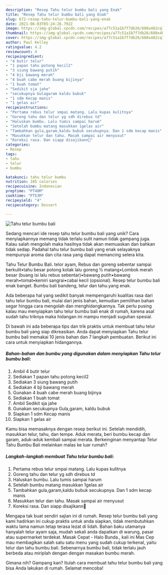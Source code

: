 ```yaml
---
description: "Resep Tahu telur bumbu bali yang Enak"
title: "Resep Tahu telur bumbu bali yang Enak"
slug: 672-resep-tahu-telur-bumbu-bali-yang-enak
date: 2021-06-03T05:24:26.792Z
image: https://img-global.cpcdn.com/recipes/a77c51a1b7f7db26/680x482cq70/tahu-telur-bumbu-bali-foto-resep-utama.jpg
thumbnail: https://img-global.cpcdn.com/recipes/a77c51a1b7f7db26/680x482cq70/tahu-telur-bumbu-bali-foto-resep-utama.jpg
cover: https://img-global.cpcdn.com/recipes/a77c51a1b7f7db26/680x482cq70/tahu-telur-bumbu-bali-foto-resep-utama.jpg
author: Paul Kelley
ratingvalue: 4.2
reviewcount: 4
recipeingredient:
- "4 butir telur"
- "1 papan tahu potong kecil2"
- "3 siung bawang putih"
- "4 bji bawang merah"
- "4 buah cabe merah buang bijinya"
- "1 buah tomat"
- "Sedikit sja jahe"
- "secukupnya Gulagaram kaldu bubuk"
- "1 sdm Kecap manis"
- "1 gelas air"
recipeinstructions:
- "Pertama rebus telur smpai matang. Lalu kupas kulitnya"
- "Goreng tahu dan telur yg sdh direbus td"
- "Haluskan bumbu. Lalu tumis sampai harum"
- "Setelah bumbu matang masukkan 1gelas air"
- "Tambahkan gula,garam,kaldu bubuk secukupnya. Dan 1 sdm kecap manis"
- "Masukkan telur dan tahu. Masak sampai air menyusut"
- "Koreksi rasa. Dan siapp disajikann🥰"
categories:
- Resep
tags:
- tahu
- telur
- bumbu

katakunci: tahu telur bumbu 
nutrition: 165 calories
recipecuisine: Indonesian
preptime: "PT40M"
cooktime: "PT53M"
recipeyield: "4"
recipecategory: Dessert

---
```



![Tahu telur bumbu bali](https://img-global.cpcdn.com/recipes/a77c51a1b7f7db26/680x482cq70/tahu-telur-bumbu-bali-foto-resep-utama.jpg)

Sedang mencari ide resep tahu telur bumbu bali yang unik? Cara menyiapkannya memang tidak terlalu sulit namun tidak gampang juga. Kalau salah mengolah maka hasilnya tidak akan memuaskan dan bahkan tidak sedap. Padahal tahu telur bumbu bali yang enak selayaknya mempunyai aroma dan cita rasa yang dapat memancing selera kita.

Tahu Telur Bumbu Bali. telor ayam, Rebus dan goreng sebentar sampai berkulit•tahu besar potong kotak lalu goreng ½ matang•Lombok merah besar (buang isi lalu rebus sebentar)•bawang putih•bawang merah•tomat•kemiri sangrai•cabai kecil (opsional). Resep telur bumbu bali enak banget. Bumbu bali bandeng, telur dan tahu.yang enak.

Ada beberapa hal yang sedikit banyak mempengaruhi kualitas rasa dari tahu telur bumbu bali, mulai dari jenis bahan, kemudian pemilihan bahan segar hingga cara mengolah dan menghidangkannya. Tak perlu pusing kalau mau menyiapkan tahu telur bumbu bali enak di rumah, karena asal sudah tahu triknya maka hidangan ini mampu menjadi suguhan spesial.


Di bawah ini ada beberapa tips dan trik praktis untuk membuat tahu telur bumbu bali yang siap dikreasikan. Anda dapat menyiapkan Tahu telur bumbu bali memakai 10 jenis bahan dan 7 langkah pembuatan. Berikut ini cara untuk menyiapkan hidangannya.

<!--inarticleads1-->

##### Bahan-bahan dan bumbu yang digunakan dalam menyiapkan Tahu telur bumbu bali:

1. Ambil 4 butir telur
1. Sediakan 1 papan tahu potong kecil2
1. Sediakan 3 siung bawang putih
1. Sediakan 4 bji bawang merah
1. Gunakan 4 buah cabe merah buang bijinya
1. Sediakan 1 buah tomat
1. Ambil Sedikit sja jahe
1. Gunakan secukupnya Gula,garam, kaldu bubuk
1. Siapkan 1 sdm Kecap manis
1. Siapkan 1 gelas air


Kamu bisa memasaknya dengan resep berikut ini. Setelah mendidih, masukkan telur, tahu, dan tempe. Aduk merata, beri bumbu kecap dan garam, aduk-aduk kembali sampai merata. Berkeinginan menyantap Telur Tahu Bumbu Bali melainkan malas ke luar rumah? 

<!--inarticleads2-->

##### Langkah-langkah membuat Tahu telur bumbu bali:

1. Pertama rebus telur smpai matang. Lalu kupas kulitnya
1. Goreng tahu dan telur yg sdh direbus td
1. Haluskan bumbu. Lalu tumis sampai harum
1. Setelah bumbu matang masukkan 1gelas air
1. Tambahkan gula,garam,kaldu bubuk secukupnya. Dan 1 sdm kecap manis
1. Masukkan telur dan tahu. Masak sampai air menyusut
1. Koreksi rasa. Dan siapp disajikann🥰


Mengapa tak buat sendiri sajian ini di rumah. Resep telur bumbu bali yang kami hadirkan ini cukup praktis untuk anda siapkan, tidak membutuhkan waktu lama namun tetap terasa lezat di lidah. Bahan baku utamanya hanyalah telur ayam saja, mudah sekali anda dapatkan di warung, pasar atau supermarket terdekat. Masak Cepat - Halo Bunda., kali ini Mas Cep mau membagikan salah satu satu menu yang sudah cukup terkenal, yaitu telur dan tahu bumbu bali. Sebenarnya bumbu bali, tidak terlalu jauh berbeda atau miriplah dengan dengan masakan bumbu merah. 

Gimana nih? Gampang kan? Itulah cara membuat tahu telur bumbu bali yang bisa Anda lakukan di rumah. Selamat mencoba!
